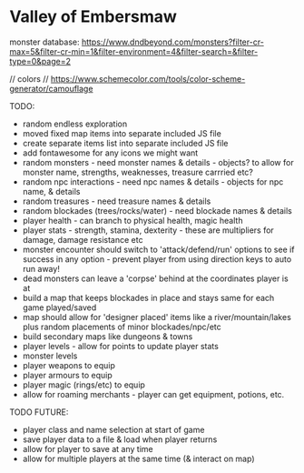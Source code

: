 # Valley of Embersmaw

monster database:
https://www.dndbeyond.com/monsters?filter-cr-max=5&filter-cr-min=1&filter-environment=4&filter-search=&filter-type=0&page=2


// colors
// https://www.schemecolor.com/tools/color-scheme-generator/camouflage

TODO:
  - random endless exploration
  - moved fixed map items into separate included JS file
  - create separate items list into separate included JS file
  - add fontawesome for any icons we might want
  - random monsters - need monster names & details - objects? to allow for monster name, strengths, weaknesses, treasure carrried etc?
  - random npc interactions - need npc names & details - objects for npc name, & details
  - random treasures - need treasure names & details
  - random blockades (trees/rocks/water) - need blockade names & details
  - player health - can branch to physical health, magic health
  - player stats - strength, stamina, dexterity - these are multipliers for damage, damage resistance etc
  - monster encounter should switch to 'attack/defend/run' options to see if success in any option - prevent player from using direction keys to auto run away!
  - dead monsters can leave a 'corpse' behind at the coordinates player is at
  - build a map that keeps blockades in place and stays same for each game played/saved
  - map should allow for 'designer placed' items like a river/mountain/lakes plus random placements of minor blockades/npc/etc
  - build secondary maps like dungeons & towns
  - player levels - allow for points to update player stats
  - monster levels
  - player weapons to equip
  - player armours to equip
  - player magic (rings/etc) to equip
  - allow for roaming merchants - player can get equipment, potions, etc.

TODO FUTURE:
  - player class and name selection at start of game
  - save player data to a file & load when player returns
  - allow for player to save at any time
  - allow for multiple players at the same time (& interact on map)
  